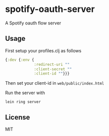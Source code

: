 # spotify-oauth-server

A Spotify oauth flow server

## Usage

First setup your profiles.clj as follows

```clj
{:dev {:env {
             :redirect-uri ""
             :client-secret ""
             :client-id ""}}}
```

Then set your client-id in `web/public/index.html`


Run the server with

`lein ring server`

## License

MIT


